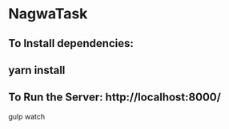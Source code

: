 # NagwaTask

## To Install dependencies:
## yarn install

## To Run the Server: http://localhost:8000/
gulp watch

